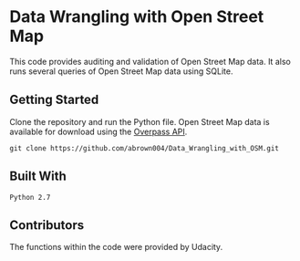 # Data Wrangling with Open Street Map
This code provides auditing and validation of Open Street Map data. It also runs several queries of Open Street Map data using SQLite.

## Getting Started
Clone the repository and run the Python file. Open Street Map data is available for download using the [Overpass API](http://overpass-api.de/query_form.html).
```
git clone https://github.com/abrown004/Data_Wrangling_with_OSM.git
```

## Built With
```
Python 2.7
```

## Contributors
The functions within the code were provided by Udacity.

